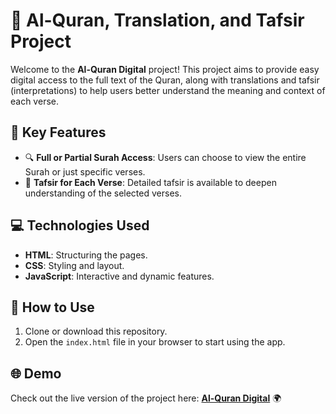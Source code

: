 # 📖 Al-Quran, Translation, and Tafsir Project

Welcome to the **Al-Quran Digital** project! This project aims to provide easy digital access to the full text of the Quran, along with translations and tafsir (interpretations) to help users better understand the meaning and context of each verse.

## 🌟 Key Features
- 🔍 **Full or Partial Surah Access**: Users can choose to view the entire Surah or just specific verses.
- 📜 **Tafsir for Each Verse**: Detailed tafsir is available to deepen understanding of the selected verses.

## 💻 Technologies Used
- **HTML**: Structuring the pages.
- **CSS**: Styling and layout.
- **JavaScript**: Interactive and dynamic features.

## 🚀 How to Use
1. Clone or download this repository.
2. Open the `index.html` file in your browser to start using the app.

## 🌐 Demo
Check out the live version of the project here: [**Al-Quran Digital**](https://luthfidhani.my.id/al-quran) 🌍